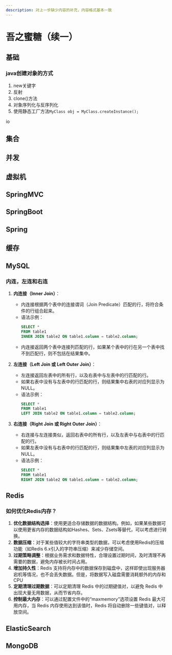 ```yaml
---
description: 对上一步缺少内容的补充，内容格式基本一致
---
```


# 吾之蜜糖（续一）

## 基础

### java创建对象的方式

1. new关键字
2. 反射
3. clone()方法
4. 对象序列化与反序列化
5. 使用静态工厂方法`MyClass obj = MyClass.createInstance();`

io

## 集合



## 并发



## 虚拟机



## SpringMVC



## SpringBoot



## Spring



## 缓存



## MySQL

### 内连，左连和右连

1. **内连接（Inner Join）**：
   - 内连接根据两个表中的连接谓词（Join Predicate）匹配的行，将符合条件的行组合起来。
   - 语法示例：
     ```sql
     SELECT *
     FROM table1
     INNER JOIN table2 ON table1.column = table2.column;
     ```
   - 内连接返回两个表中连接列匹配的行，如果某个表中的行在另一个表中找不到匹配行，则不包括在结果集中。

2. **左连接（Left Join 或 Left Outer Join）**：
   - 左连接返回左表中的所有行，以及右表中与左表中的行匹配的行。
   - 如果右表中没有与左表中的行匹配的行，则结果集中右表的对应列显示为 NULL。
   - 语法示例：
     ```sql
     SELECT *
     FROM table1
     LEFT JOIN table2 ON table1.column = table2.column;
     ```

3. **右连接（Right Join 或 Right Outer Join）**：
   - 右连接与左连接类似，返回右表中的所有行，以及左表中与右表中的行匹配的行。
   - 如果左表中没有与右表中的行匹配的行，则结果集中左表的对应列显示为 NULL。
   - 语法示例：
     ```sql
     SELECT *
     FROM table1
     RIGHT JOIN table2 ON table1.column = table2.column;
     ```



## Redis

### 如何优化Redis内存？

1. **优化数据结构选择**：使用更适合存储数据的数据结构。例如，如果某些数据可以使用更省内存的数据结构如Hashes、Sets、Zsets等替代，可以考虑进行转换。
2. **数据压缩**：对于某些值较大的字符串类型的数据，可以考虑使用Redis的压缩功能（如Redis 6.x引入的字符串压缩）来减少存储空间。
3. **过期策略调整**：根据业务需求和数据特性，合理设置过期时间，及时清理不再需要的数据，避免内存被长时间占用。
4. **增加持久性**：Redis 支持将内存中的数据保存到磁盘中，这样即使出现服务器宕机等情况，也不会丢失数据。但是，将数据写入磁盘需要消耗额外的内存和 CPU
5. **定期清理过期数据**：可以定期清理 Redis 中的过期键值对，以避免 Redis 中出现大量无用数据，从而节省内存。
6. **控制最大内存**：可以通过配置文件中的“maxmemory”选项设置 Redis 最大可用内存，当 Redis 内存使用达到该值时，Redis 将自动删除一些键值对，以释放空间。

## ElasticSearch



## MongoDB

